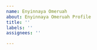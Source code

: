 ```yaml
---
name: Enyinnaya Omeruah
about: Enyinnaya Omeruah Profile
title: ''
labels: ''
assignees: ''

---
```




